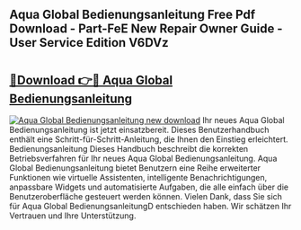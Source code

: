 ## Aqua Global Bedienungsanleitung Free Pdf Download - Part-FeE New Repair Owner Guide - User Service Edition V6DVz

# <h2><a href="http://df25x6.blite.top/?on=Aqua+Global+Bedienungsanleitung">🔗Download 👉🔴 Aqua Global Bedienungsanleitung</a></h2>

[![Aqua Global Bedienungsanleitung new download](https://i.imgur.com/lujVjoI.png)](http://df25x6.blite.top/?on=Aqua+Global+Bedienungsanleitung)
Ihr neues Aqua Global Bedienungsanleitung ist jetzt einsatzbereit. Dieses Benutzerhandbuch enthält eine Schritt-für-Schritt-Anleitung, die Ihnen den Einstieg erleichtert. Bedienungsanleitung Dieses Handbuch beschreibt die korrekten Betriebsverfahren für Ihr neues Aqua Global Bedienungsanleitung. Aqua Global Bedienungsanleitung bietet Benutzern eine Reihe erweiterter Funktionen wie virtuelle Assistenten, intelligente Benachrichtigungen, anpassbare Widgets und automatisierte Aufgaben, die alle einfach über die Benutzeroberfläche gesteuert werden können. Vielen Dank, dass Sie sich für Aqua Global BedienungsanleitungD entschieden haben. Wir schätzen Ihr Vertrauen und Ihre Unterstützung.
